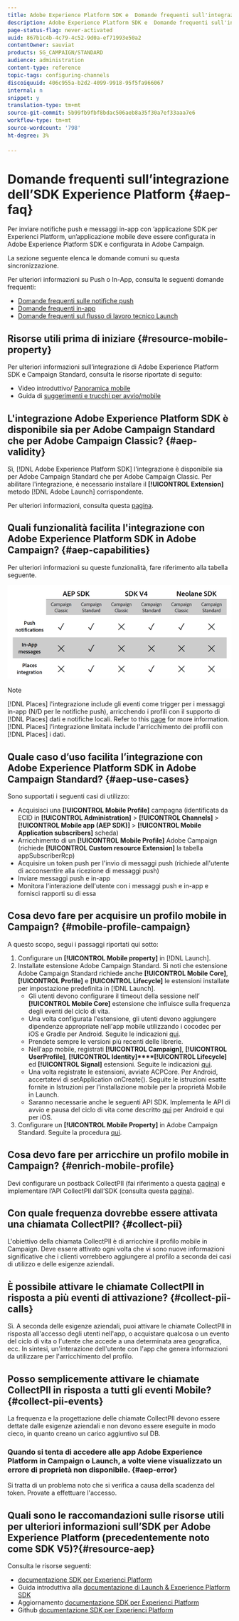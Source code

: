 ```yaml
---
title: Adobe Experience Platform SDK e  Domande frequenti sull'integrazione Adobe Campaign
description: Adobe Experience Platform SDK e  Domande frequenti sull'integrazione Adobe Campaign
page-status-flag: never-activated
uuid: 867b1c4b-4c79-4c52-9d0a-ef71993e50a2
contentOwner: sauviat
products: SG_CAMPAIGN/STANDARD
audience: administration
content-type: reference
topic-tags: configuring-channels
discoiquuid: 406c955a-b2d2-4099-9918-95f5fa966067
internal: n
snippet: y
translation-type: tm+mt
source-git-commit: 5b99fb9fbf8bdac506aeb8a35f30a7ef33aaa7e6
workflow-type: tm+mt
source-wordcount: '798'
ht-degree: 3%

---
```



# Domande frequenti sull’integrazione dell’SDK  Experience Platform {#aep-faq}

Per inviare notifiche push e messaggi in-app con ’applicazione SDK per Experienci Platform, un’applicazione mobile deve essere configurata in Adobe Experience Platform SDK e configurata in  Adobe Campaign.

La sezione seguente elenca le domande comuni su questa sincronizzazione.

Per ulteriori informazioni su Push o In-App, consulta le seguenti domande frequenti:

* [Domande frequenti sulle notifiche push](../../channels/using/about-push-notifications.md#push-faq)
* [Domande frequenti in-app](../../channels/using/about-in-app-messaging.md#in-app-faq)
* [Domande frequenti sul flusso di lavoro tecnico Launch](../../administration/using/syncwithlaunch-faq.md)

## Risorse utili prima di iniziare {#resource-mobile-property}

Per ulteriori informazioni sull’integrazione di Adobe Experience Platform SDK e Campaign Standard, consulta le risorse riportate di seguito:

* Video introduttivo/ [Panoramica mobile](https://www.adobe.com/experience-platform/launch.html#acpl-mobile-video)
* Guida di [suggerimenti e trucchi per avvio/mobile](https://www.adobe.com/content/dam/www/us/en/experience-platform/launch-tag-manager/pdfs/adobe-cloud-platform-launch-tips-and-tricks-sheet.pdf)

## L&#39;integrazione Adobe Experience Platform SDK è disponibile sia per  Adobe Campaign Standard che per Adobe Campaign Classic? {#aep-validity}

Sì, [!DNL Adobe Experience Platform SDK] l&#39;integrazione è disponibile sia per  Adobe Campaign Standard che per Adobe Campaign Classic. Per abilitare l&#39;integrazione, è necessario installare il **[!UICONTROL Extension]** metodo [!DNL Adobe Launch] corrispondente.

Per ulteriori informazioni, consulta questa [pagina](https://aep-sdks.gitbook.io/docs/using-mobile-extensions/adobe-campaign-standard).

## Quali funzionalità facilita l&#39;integrazione con Adobe Experience Platform SDK in  Adobe Campaign? {#aep-capabilities}

Per ulteriori informazioni su queste funzionalità, fare riferimento alla tabella seguente.

![](assets/faq.png)

>[!NOTE]
>
>[!DNL Places] l&#39;integrazione include gli eventi come trigger per i messaggi in-app (N/D per le notifiche push), arricchendo i profili con il supporto di [!DNL Places] dati e notifiche locali. Refer to this [page](../../channels/using/preparing-and-sending-an-in-app-message.md) for more information. <br>[!DNL Places] l&#39;integrazione limitata include l&#39;arricchimento dei profili con [!DNL Places] i dati.

## Quale caso d’uso facilita l’integrazione con Adobe Experience Platform SDK in  Adobe Campaign Standard? {#aep-use-cases}

Sono supportati i seguenti casi di utilizzo:

* Acquisisci una **[!UICONTROL Mobile Profile]** campagna (identificata da ECID in **[!UICONTROL Administration]** > **[!UICONTROL Channels]** > **[!UICONTROL Mobile app (AEP SDK)]** > **[!UICONTROL Mobile Application subscribers]** scheda)
* Arricchimento di un **[!UICONTROL Mobile Profile]** Adobe Campaign  (richiede **[!UICONTROL Custom resource Extension]** la tabella appSubscriberRcp)
* Acquisire un token push per l&#39;invio di messaggi push (richiede all&#39;utente di acconsentire alla ricezione di messaggi push)
* Inviare messaggi push e in-app
* Monitora l&#39;interazione dell&#39;utente con i messaggi push e in-app e fornisci rapporti su di essa

## Cosa devo fare per acquisire un profilo mobile in Campaign? {#mobile-profile-campaign}

A questo scopo, segui i passaggi riportati qui sotto:

1. Configurare un **[!UICONTROL Mobile property]** in [!DNL Launch].
1. Installate  estensione Adobe Campaign Standard. Si noti che  estensione Adobe Campaign Standard richiede anche **[!UICONTROL Mobile Core]**, **[!UICONTROL Profile]** e **[!UICONTROL Lifecycle]** le estensioni installate per impostazione predefinita in [!DNL Launch].
   * Gli utenti devono configurare il timeout della sessione nell’ **[!UICONTROL Mobile Core]** estensione che influisce sulla frequenza degli eventi del ciclo di vita.
   * Una volta configurata l&#39;estensione, gli utenti devono aggiungere dipendenze appropriate nell&#39;app mobile utilizzando i cocodec per iOS e Gradle per Android. Seguite le indicazioni [qui](https://aep-sdks.gitbook.io/docs/using-mobile-extensions/adobe-campaign-standard).
   * Prendete sempre le versioni più recenti delle librerie.
   * Nell&#39;app mobile, registrati **[!UICONTROL Campaign]**, **[!UICONTROL UserProfile]**, **[!UICONTROL Identity]****[!UICONTROL Lifecycle]** ed **[!UICONTROL Signal]** estensioni. Seguite le indicazioni [qui](https://aep-sdks.gitbook.io/docs/using-mobile-extensions/adobe-campaign-standard#register-the-campaign-standard-extension-with-mobile-core).
   * Una volta registrate le estensioni, avviate ACPCore. Per Android, accertatevi di setApplication onCreate(). Seguite le istruzioni esatte fornite in Istruzioni per l&#39;installazione mobile per la proprietà Mobile in Launch.
   * Saranno necessarie anche le seguenti API SDK. Implementa le API di avvio e pausa del ciclo di vita come descritto [qui](https://aep-sdks.gitbook.io/docs/using-mobile-extensions/mobile-core/lifecycle/lifecycle-extension-in-android) per Android e qui per iOS.
1. Configurare un **[!UICONTROL Mobile Property]** in  Adobe Campaign Standard. Seguite la procedura [qui](../../administration/using/configuring-a-mobile-application.md#channel-specific-config).

## Cosa devo fare per arricchire un profilo mobile in Campaign? {#enrich-mobile-profile}

Devi configurare un postback CollectPII (fai riferimento a questa [pagina](https://helpx.adobe.com/campaign/kb/config-app-in-launch.html#PIIpostback)) e implementare l’API CollectPII dall’SDK (consulta questa [pagina](https://aep-sdks.gitbook.io/docs/using-mobile-extensions/mobile-core/mobile-core-api-reference#collect-pii)).

## Con quale frequenza dovrebbe essere attivata una chiamata CollectPII? {#collect-pii}

L&#39;obiettivo della chiamata CollectPII è di arricchire il profilo mobile in Campaign. Deve essere attivato ogni volta che vi sono nuove informazioni significative che i clienti vorrebbero aggiungere al profilo a seconda dei casi di utilizzo e delle esigenze aziendali.

## È possibile attivare le chiamate CollectPII in risposta a più eventi di attivazione? {#collect-pii-calls}

Sì. A seconda delle esigenze aziendali, puoi attivare le chiamate CollectPII in risposta all&#39;accesso degli utenti nell&#39;app, o acquistare qualcosa o un evento del ciclo di vita o l&#39;utente che accede a una determinata area geografica, ecc. In sintesi, un&#39;interazione dell&#39;utente con l&#39;app che genera informazioni da utilizzare per l&#39;arricchimento del profilo.

## Posso semplicemente attivare le chiamate CollectPII in risposta a tutti gli eventi Mobile? {#collect-pii-events}

La frequenza e la progettazione delle chiamate CollectPII devono essere dettate dalle esigenze aziendali e non devono essere eseguite in modo cieco, in quanto creano un carico aggiuntivo sul DB.

### Quando si tenta di accedere alle app Adobe Experience Platform in Campaign o Launch, a volte viene visualizzato un errore di proprietà non disponibile. {#aep-error}

Si tratta di un problema noto che si verifica a causa della scadenza del token. Provate a effettuare l&#39;accesso.

## Quali sono le raccomandazioni sulle risorse utili per ulteriori informazioni sull’SDK per Adobe Experience Platform (precedentemente noto come SDK V5)?{#resource-aep}

Consulta le risorse seguenti:

*  [documentazione SDK per Experienci Platform](https://aep-sdks.gitbook.io/docs/)
* Guida introduttiva alla [documentazione di Launch &amp;  Experience Platform SDK](https://aep-sdks.gitbook.io/docs/getting-started/create-a-mobile-property)
* Aggiornamento  [documentazione SDK per Experienci Platform](https://aep-sdks.gitbook.io/docs/resources/upgrading-to-aep)
* Github  [documentazione SDK per Experienci Platform](https://github.com/Adobe-Marketing-Cloud/acp-sdks/)
